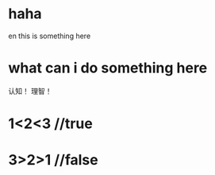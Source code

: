 # haha
en
this is something here
# what can i do something here
认知！
理智！
# 1<2<3 //true
# 3>2>1 //false
